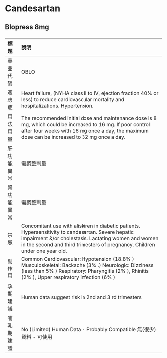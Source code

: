 # Candesartan

## Blopress 8mg

##### 

| 標題       | 說明                                                                                                                                                                                                                                      |
|:-----------|:------------------------------------------------------------------------------------------------------------------------------------------------------------------------------------------------------------------------------------------|
| 藥品代碼   | OBLO                                                                                                                                                                                                                                      |
| 適應症     | Heart failure, (NYHA class II to IV, ejection fraction 40% or less) to reduce cardiovascular mortality and hospitalizations. Hypertension.                                                                                                |
| 用法用量   | The recommended initial dose and maintenance dose is 8 mg, which could be increased to 16 mg. If poor control after four weeks with 16 mg once a day, the maximum dose can be increased to 32 mg once a day.                              |
| 肝功能異常 | 需調整劑量                                                                                                                                                                                                                                |
| 腎功能異常 | 需調整劑量                                                                                                                                                                                                                                |
| 禁忌       | Concomitant use with aliskiren in diabetic patients. Hypersensitivity to candesartan. Severe hepatic impairment &/or cholestasis. Lactating women and women in the second and third trimesters of pregnancy. Children under one year old. |
| 副作用     | Common Cardiovascular: Hypotension (18.8% ) Musculoskeletal: Backache (3% .) Neurologic: Dizziness (less than 5% ) Respiratory: Pharyngitis (2% ), Rhinitis (2% ), Upper respiratory infection (6% )                                      |
| 孕期建議   | Human data suggest risk in 2nd and 3 rd trimesters                                                                                                                                                                                        |
| 哺乳期建議 | No (Limited) Human Data - Probably Compatible 無(很少)資料 - 可使用                                                                                                                                                                       |


